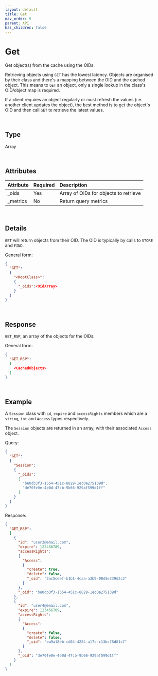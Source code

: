 ```yaml
---
layout: default
title: Get
nav_order: 9
parent: API
has_children: false
---
```


# Get
Get object(s) from the cache using the OIDs.

Retrieving objects using `GET` has the lowest latency. Objects are organised by their class and there's a mapping between the OID and the cached object. This means to `GET` an object, only a single lookup in the class's OID/object map is required.

If a client requires an object regularly or must refresh the values (i.e. another client updates the object), the best method is to get the object's OID and then call `GET` to retrieve the latest values. 

<br/>


## Type
Array

<br/>

## Attributes

| Attribute | Required  | Description      |
|:-----     |:---       |:-------               |
| _oids     | Yes   | Array of OIDs for objects to retrieve  |
| _metrics  | No    | Return query metrics  |

<br/>

## Details
`GET` will return objects from their OID. The OID is typically by calls to `STORE` and `FIND`.

General form:

```json
{
  "GET":
  {
    "<RootClass>":
    {
      "_oids":<OidArray>
    }
  }
}
```

<br/>

## Response
`GET_RSP`, an array of the objects for the OIDs.

General form:

```json
{
  "GET_RSP":
  [
    <CachedObjects>
  ]
}
```

<br/>

## Example

A `Session` class with `id`, `expire` and `accessRights` members which are a `string`, `int` and `Access` types respectively.

The `Session` objects are returned in an array, with their associated `Access` object. 


Query:

```json
{
  "GET":
  {
    "Session":
    {
      "_oids":
      [
        "be0db3f3-1554-451c-8829-1ec0a275139d",
        "de70fe0e-4e0d-47cb-9b66-929af599d1ff"
      ]
    }
  }
}
```

Response:

```json
{
  "GET_RSP":
  [
    {
      "id": "user3@email.com",
      "expire": 123456789,
      "accessRights":
      {
        "Access":
        {
          "create": true,
          "delete": false,
          "_oid": "3ac5ceef-b1b1-4caa-a3b9-00d5e339d2c3"
        }
      },
      "_oid": "be0db3f3-1554-451c-8829-1ec0a275139d"
    },
    {
      "id": "user4@email.com",
      "expire": 123456789,
      "accessRights":
      {
        "Access":
        {
          "create": false,
          "delete": false,
          "_oid": "ea9a18eb-cd04-4284-a17c-c13bc78d81c7"
        }
      },
      "_oid": "de70fe0e-4e0d-47cb-9b66-929af599d1ff"
    }
  ]
}
```
